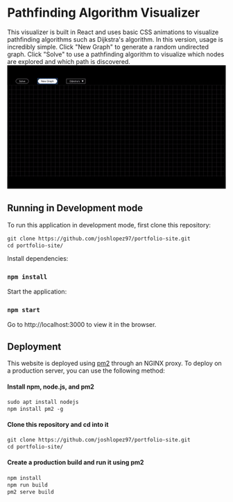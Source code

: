 # Pathfinding Algorithm Visualizer
This visualizer is built in React and uses basic CSS animations to visualize pathfinding algorithms such as Dijkstra's algorithm. In this version, usage is incredibly simple. Click "New Graph" to generate a random undirected graph. Click "Solve" to use a pathfinding algorithm to visualize which nodes are explored and which path is discovered.
![image](https://raw.githubusercontent.com/joshlopez97/pathfinder-visualizer/master/public/screencapture.gif)
## Running in Development mode
To run this application in development mode, first clone this repository:
```
git clone https://github.com/joshlopez97/portfolio-site.git
cd portfolio-site/
```
Install dependencies:
### `npm install`
Start the application:
### `npm start`
Go to http://localhost:3000 to view it in the browser.
## Deployment
This website is deployed using [pm2](https://www.npmjs.com/package/pm2) through an NGINX proxy. To deploy on a production server, you can use the following method:
#### Install npm, node.js, and pm2
```
sudo apt install nodejs
npm install pm2 -g
```
#### Clone this repository and cd into it
```
git clone https://github.com/joshlopez97/portfolio-site.git
cd portfolio-site/
```
#### Create a production build and run it using pm2
```
npm install
npm run build
pm2 serve build
```
